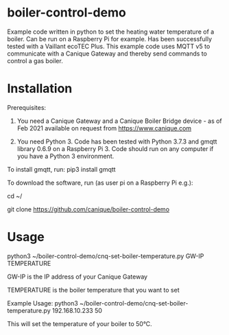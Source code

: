 # boiler-control-demo
Example code written in python to set the heating water temperature of a boiler. Can be run on a Raspberry Pi for example.
Has been successfully tested with a Vaillant ecoTEC Plus.
This example code uses MQTT v5 to communicate with a Canique Gateway and thereby send commands to control a gas boiler.

# Installation
Prerequisites:
1) You need a Canique Gateway and a Canique Boiler Bridge device - as of Feb 2021 available on request from https://www.canique.com

2) You need Python 3. Code has been tested with Python 3.7.3 and gmqtt library 0.6.9 on a Raspberry Pi 3.
Code should run on any computer if you have a Python 3 environment.

To install gmqtt, run:
pip3 install gmqtt

To download the software, run (as user pi on a Raspberry Pi e.g.):

cd ~/

git clone https://github.com/canique/boiler-control-demo

# Usage
python3 ~/boiler-control-demo/cnq-set-boiler-temperature.py GW-IP TEMPERATURE

GW-IP is the IP address of your Canique Gateway

TEMPERATURE is the boiler temperature that you want to set

Example Usage: python3 ~/boiler-control-demo/cnq-set-boiler-temperature.py 192.168.10.233 50

This will set the temperature of your boiler to 50°C.
